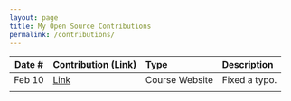 ```yaml
---
layout: page
title: My Open Source Contributions
permalink: /contributions/
---
```


<!--
Type of the contribution should be "Wikipedia edit", "OpenStreet Map feature", "Documentation", "Course website", "Blog",
"Browser Add-on", etc.

The description should include a brief summary of what you did.

The link should bring us to a public page that shows your contribution. 

Replace the first row with your own contribution. 

-->





| Date #       | Contribution (Link)                                | Type              | Description      |
|---           |:---                                                |:---               |:---              |
| Feb 10       | [Link](https://github.com/joannakl/ossd/pull/4)    | Course Website    |  Fixed a typo.   |
|              |                                                    |                   |                  |

